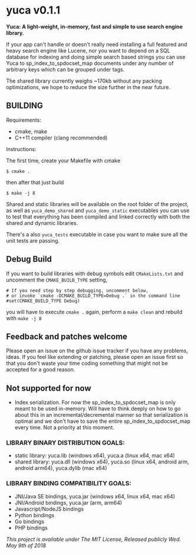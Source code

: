 # yuca v0.1.1

**Yuca: A light-weight, in-memory, fast and simple to use search engine library.**

If your app can't handle or doesn't really need installing a full featured and heavy search engine like Lucene, nor you want to depend on a SQL database for indexing and doing simple search based strings you can use Yuca to sp_index_to_spdocset_map documents under any number of arbitrary keys which can be grouped under tags.

The shared library currently weighs ~170kb without any packing optimizations, we hope to reduce the size further in the near future.

## BUILDING

Requirements:
 - cmake, make
 - C++11 compiler (clang recommended)

Instructions:

The first time, create your Makefile with cmake
```
$ cmake .
```
then after that just build
```
$ make -j 8
```

Shared and static libraries will be available on the root folder of the project, as well as `yuca_demo_shared` and `yuca_demo_static` executables you can use to test that everything has been compiled and linked correctly with both the shared and dynamic libraries.

There's a also `yuca_tests` executable in case you want to make sure all the unit tests are passing.


## Debug Build

If you want to build libraries with debug symbols edit `CMakeLists.txt` and uncomment the `CMAKE_BUILD_TYPE` setting, 
```
# If you need step by step debugging, uncomment below,
# or invoke `cmake -DCMAKE_BUILD_TYPE=Debug .` in the command line
#set(CMAKE_BUILD_TYPE Debug)
```

you will have to execute `cmake .` again, perform a `make clean` and rebuild with `make -j 8`
 
 ## Feedback and patches welcome
 
 Please open an issue on the github issue tracker if you have any problems, ideas.
 If you feel like extending or patching, please open an issue first so that you don't waste your time coding something that might not be accepted for a good reason.

## Not supported for now
 - Index serialization. For now the sp_index_to_spdocset_map is only meant to be used in-memory. Will have to think deeply on how to go
   about this in an incremental/decremental manner so that serialization is optimal and we don't have to save the entire
   sp_index_to_spdocset_map every time. Not a priority at this moment.

### LIBRARY BINARY DISTRIBUTION GOALS:
 - static library: yuca.lib (windows x64), yuca.a (linux x64, mac x64)
 - shared library: yuca.dll (windows x64), yuca.so (linux x64, android arm, android arm64), yuca.dylib (mac x64)

### LIBRARY BINDING COMPATIBILITY GOALS:
 - JNI/Java SE bindings, yuca.jar (windows x64, linux x64, mac x64)
 - JNI/Android bindings, yuca.jar (arm, arm64)
 - Javascript/NodeJS bindings
 - Python bindings
 - Go bindings
 - PHP bindings
 
 *This project is available under The MIT License, Released publicly Wed. May 9th of 2018*